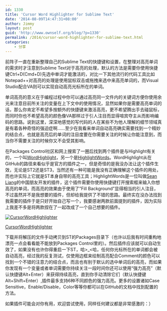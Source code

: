 ```yaml
---
id: 1330
title: 'Cursor Word Highlighter for Sublime Text'
date: '2014-08-09T14:47:31+08:00'
author: Jimmy
layout: post
guid: 'http://www.ownself.org/blog/?p=1330'
permalink: /2014/cursor-word-highlighter-for-sublime-text.html
categories:
    - 分享
---
```


前阵子一直在重新整理自己的Sublime Text的快捷键和设置，在整理对高亮单词的需求时才注意到Sublime Text对于高亮的处理，默认的方法是需要你使用快捷键Ctrl+D(Cmd+D)先选中单词才能激活的，对比一下其他流行的代码工具比如Notepad++对高亮的处理是使用鼠标双击或拖拽来选中来高亮单词的，而Visual Studio配合VA则可以实现自动高亮光标所在的单词。

单词高亮的意义在于编程过程中你可以通过高亮同一文件内的关键词方便你使用余光来注意目前所关注的变量在上下文中的使用情况，显然如果你是需要高亮单词的话，那么你肯定不希望多按额外的快捷键来激活高亮，更不希望腾出手去碰鼠标，而同时你也不希望高亮的颜色像VA那样过于引人注目而显得喧宾夺主从而影响编码的思路。说到这里，深深地感觉的写代码的人在某些不为他人理解的细节领域真是有着各种奇怪的强迫症啊……至少在我看来单词自动高亮确实需要找到一个精妙的结合点，也就是高亮后的单词的注目度要在你需要关注的时候让你能注意到，而当你不需要关注的时候你又不会受其影响。

在Packages Control社区和网上搜索了一圈后找到两个插件是与Highlight有关的，一个叫[WordHighlight](https://github.com/SublimeText/WordHighlight)，另一个是[HighlightWords](https://github.com/seanliang/HighlightWords)。WordHighlight从在GitHub的路径来看似乎是官方的插件之一，但是奇怪的是我没办法让这个插件生效，无论是ST2还是ST3，当然还有一种可能是我没有正确理解这个插件的用处，而也许实际上它就是ST本身自带的高亮工具；HighlightWords是一位叫做[Sean Liang](http://weibo.com/seanliang)的中国朋友开发的插件，这个插件需要你使用快捷键打开搜索框来输入你想高亮的单词，而高亮的效果由于使用了”Fill Background”显得相当的引人注目，不过虽然并不是我想要的插件，但却给我提供了不错的思路。最终实在没办法找到我需要的插件于是只好开始自己写一个，我要感谢两款前面提到的插件，因为实际上我差不多是将两款捏在了一起改成了一个自己想要的插件。

[![CursorWordHighlighter](http://www.ownself.org/blog/wp-content/uploads/2014/08/CursorWordHighlighter.png)](http://www.ownself.org/blog/wp-content/uploads/2014/08/CursorWordHighlighter.png)

[CursorWordHighlighter](https://github.com/ownself/CursorWordHighlighter)

下载并将解压的文件手动拷贝到ST的Packages目录下（也许以后我有时间重构地漂亮一点会看看能不能放到Packages Control里的）。然后插件应该就可以自动生效了，如果没有也许你得重启一下ST，哈&gt;\_&lt;哈，任何你光标所在的单词都会被自动高亮，经过我的反复测试，仅使用边框来绘制高亮配合Comment的颜色可以找到一个不错的注意力的结合点，而且也有别于默认的选中单词后的高亮，而如果你发现有一个变量或者单词需要你持续关注一段时间你还可以使用“强力高亮”（默认快捷键Alt+Enter）来获得持续高亮，直到你手动清除它们（默认快捷键Alt+Shift+Enter）,插件最多支持6种不同颜色的强力高亮。更多的设置诸如Case Sensitive，Enable/Disable，Color等等你都可以在GitHub的文档中找到配置的方法。

如果插件可能会对你有用，欢迎尝试使用，同样任何建议都是非常感激的：）